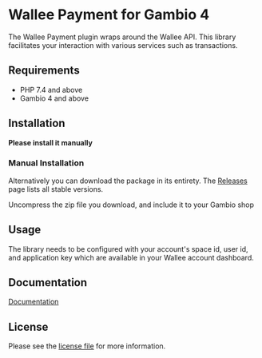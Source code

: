 

Wallee Payment for Gambio 4
=============================

The Wallee Payment plugin wraps around the Wallee API. This library facilitates your interaction with various services such as transactions.

## Requirements

- PHP 7.4 and above
- Gambio 4 and above

## Installation

**Please install it manually**

### Manual Installation

Alternatively you can download the package in its entirety. The [Releases](../../releases) page lists all stable versions.

Uncompress the zip file you download, and include it to your Gambio shop

## Usage
The library needs to be configured with your account's space id, user id, and application key which are available in your Wallee
account dashboard.

## Documentation

[Documentation](https://github.com/wallee-payment/gambio-4/blob/master/docs/en/documentation.html)

## License

Please see the [license file](https://github.com/wallee-payment/gambio-4/blob/master/LICENSE.txt) for more information.